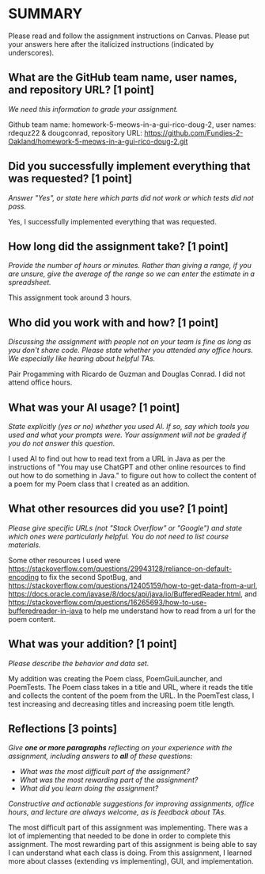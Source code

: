 # SUMMARY

Please read and follow the assignment instructions on Canvas. Please put your answers
here after the italicized instructions (indicated by underscores).

## What are the GitHub team name, user names, and repository URL? [1 point]

_We need this information to grade your assignment._

Github team name: homework-5-meows-in-a-gui-rico-doug-2,
user names: rdequz22 & dougconrad,
repository URL: https://github.com/Fundies-2-Oakland/homework-5-meows-in-a-gui-rico-doug-2.git

## Did you successfully implement everything that was requested? [1 point]

_Answer "Yes", or state here which parts did not work or which tests did not
pass._

Yes, I successfully implemented everything that was requested.

## How long did the assignment take? [1 point]

_Provide the number of hours or minutes. Rather than giving a range, if you are unsure,
give the average of the range so we can enter the estimate in a spreadsheet._

This assignment took around 3 hours.

## Who did you work with and how? [1 point]

_Discussing the assignment with people not on your team is fine as long as you
don't share code. Please state whether you attended any office hours. We especially
like hearing about helpful TAs._

Pair Progamming with Ricardo de Guzman and Douglas Conrad. I did not attend office hours.

## What was your AI usage? [1 point]

_State explicitly (yes or no) whether you used AI. If so, say which tools you
used and what your prompts were. Your assignment will not be graded if you do
not answer this question._

I used AI to find out how to read text from a URL in Java as per the instructions of
"You may use ChatGPT and other online resources to find out how to do something in Java." to
figure out how to collect the content of a poem for my Poem class that I created as an addition.

## What other resources did you use? [1 point]

_Please give specific URLs (not "Stack Overflow" or "Google") and state which
ones were particularly helpful. You do not need to list course materials._

Some other resources I used were https://stackoverflow.com/questions/29943128/reliance-on-default-encoding to fix the
second SpotBug,
and https://stackoverflow.com/questions/12405159/how-to-get-data-from-a-url, https://docs.oracle.com/javase/8/docs/api/java/io/BufferedReader.html,
and https://stackoverflow.com/questions/16265693/how-to-use-bufferedreader-in-java to help me understand
how to read from a url for the poem content.

## What was your addition? [1 point]

_Please describe the behavior and data set._

My addition was creating the Poem class, PoemGuiLauncher, and PoemTests. The Poem class takes in a
title and URL, where it reads the title and collects the content of the poem from the URL. In the PoemTest class,
I test increasing and decreasing titles and increasing poem title length.

## Reflections [3 points]

_Give **one or more paragraphs** reflecting on your experience with the
assignment, including answers to **all** of these questions:_

* _What was the most difficult part of the assignment?_
* _What was the most rewarding part of the assignment?_
* _What did you learn doing the assignment?_

_Constructive and actionable suggestions for improving assignments, office hours,
and lecture are always welcome, as is feedback about TAs._

The most difficult part of this assignment was implementing. There was a lot of implementing that
needed to be done in order to complete this assignment. The most rewarding part of this assignment is
being able to say I can understand what each class is doing. From this assignment, I learned more about
classes (extending vs implementing), GUI, and implementation.
